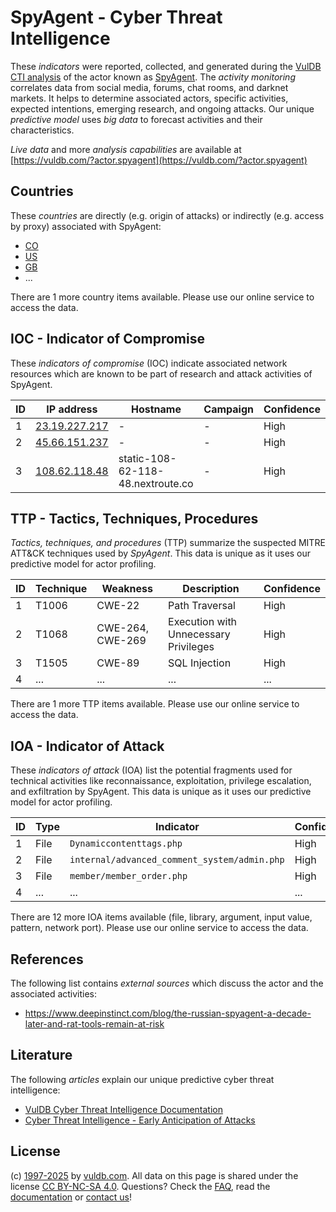 # SpyAgent - Cyber Threat Intelligence

These _indicators_ were reported, collected, and generated during the [VulDB CTI analysis](https://vuldb.com/?kb.cti) of the actor known as [SpyAgent](https://vuldb.com/?actor.spyagent). The _activity monitoring_ correlates data from social media, forums, chat rooms, and darknet markets. It helps to determine associated actors, specific activities, expected intentions, emerging research, and ongoing attacks. Our unique _predictive model_ uses _big data_ to forecast activities and their characteristics.

_Live data_ and more _analysis capabilities_ are available at [https://vuldb.com/?actor.spyagent](https://vuldb.com/?actor.spyagent)

## Countries

These _countries_ are directly (e.g. origin of attacks) or indirectly (e.g. access by proxy) associated with SpyAgent:

* [CO](https://vuldb.com/?country.co)
* [US](https://vuldb.com/?country.us)
* [GB](https://vuldb.com/?country.gb)
* ...

There are 1 more country items available. Please use our online service to access the data.

## IOC - Indicator of Compromise

These _indicators of compromise_ (IOC) indicate associated network resources which are known to be part of research and attack activities of SpyAgent.

ID | IP address | Hostname | Campaign | Confidence
-- | ---------- | -------- | -------- | ----------
1 | [23.19.227.217](https://vuldb.com/?ip.23.19.227.217) | - | - | High
2 | [45.66.151.237](https://vuldb.com/?ip.45.66.151.237) | - | - | High
3 | [108.62.118.48](https://vuldb.com/?ip.108.62.118.48) | static-108-62-118-48.nextroute.co | - | High

## TTP - Tactics, Techniques, Procedures

_Tactics, techniques, and procedures_ (TTP) summarize the suspected MITRE ATT&CK techniques used by _SpyAgent_. This data is unique as it uses our predictive model for actor profiling.

ID | Technique | Weakness | Description | Confidence
-- | --------- | -------- | ----------- | ----------
1 | T1006 | CWE-22 | Path Traversal | High
2 | T1068 | CWE-264, CWE-269 | Execution with Unnecessary Privileges | High
3 | T1505 | CWE-89 | SQL Injection | High
4 | ... | ... | ... | ...

There are 1 more TTP items available. Please use our online service to access the data.

## IOA - Indicator of Attack

These _indicators of attack_ (IOA) list the potential fragments used for technical activities like reconnaissance, exploitation, privilege escalation, and exfiltration by SpyAgent. This data is unique as it uses our predictive model for actor profiling.

ID | Type | Indicator | Confidence
-- | ---- | --------- | ----------
1 | File | `Dynamiccontenttags.php` | High
2 | File | `internal/advanced_comment_system/admin.php` | High
3 | File | `member/member_order.php` | High
4 | ... | ... | ...

There are 12 more IOA items available (file, library, argument, input value, pattern, network port). Please use our online service to access the data.

## References

The following list contains _external sources_ which discuss the actor and the associated activities:

* https://www.deepinstinct.com/blog/the-russian-spyagent-a-decade-later-and-rat-tools-remain-at-risk

## Literature

The following _articles_ explain our unique predictive cyber threat intelligence:

* [VulDB Cyber Threat Intelligence Documentation](https://vuldb.com/?kb.cti)
* [Cyber Threat Intelligence - Early Anticipation of Attacks](https://www.scip.ch/en/?labs.20201022)

## License

(c) [1997-2025](https://vuldb.com/?kb.changelog) by [vuldb.com](https://vuldb.com/?kb.about). All data on this page is shared under the license [CC BY-NC-SA 4.0](https://creativecommons.org/licenses/by-nc-sa/4.0/). Questions? Check the [FAQ](https://vuldb.com/?kb.faq), read the [documentation](https://vuldb.com/?kb) or [contact us](https://vuldb.com/?contact)!
